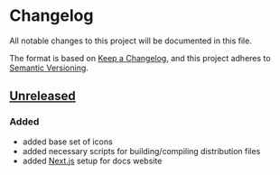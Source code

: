 # Changelog

All notable changes to this project will be documented in this file.

The format is based on [Keep a Changelog](https://keepachangelog.com/en/1.0.0/),
and this project adheres to [Semantic Versioning](https://semver.org/spec/v2.0.0.html).

## [Unreleased]

### Added

- added base set of icons
- added necessary scripts for building/compiling distribution files
- added [Next.js](https://nextjs.org) setup for docs website

[Unreleased]: https://github.com/saschazar21/unicat-icons/compare/master...HEAD
